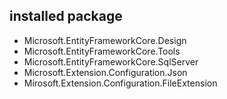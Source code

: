 ## installed package

- Microsoft.EntityFrameworkCore.Design
- Microsoft.EntityFrameworkCore.Tools
- Microsoft.EntityFrameworkCore.SqlServer
- Microsoft.Extension.Configuration.Json
- Mirosoft.Extension.Configuration.FileExtension
